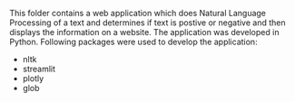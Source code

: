 This folder contains a web application which does Natural Language Processing of a text and determines if text is postive or negative and then displays the information on a website. The application was developed in Python. Following packages were used to develop the application:

* nltk
* streamlit
* plotly
* glob
